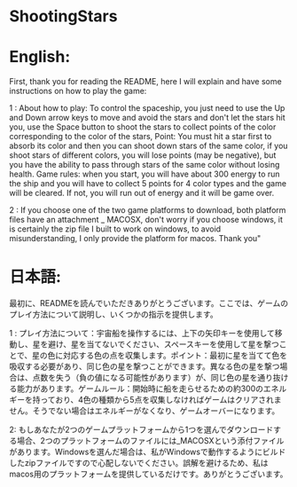 # ShootingStars

# English: 
First, thank you for reading the README, here I will explain and have some instructions on how to play the game: 

1 : About how to play: To control the spaceship, you just need to use the Up and Down arrow keys to move and avoid the stars and don't let the stars hit you, use the Space button to shoot the stars to collect points of the color corresponding to the color of the stars, Point: You must hit a star first to absorb its color and then you can shoot down stars of the same color, if you shoot stars of different colors, you will lose points (may be negative), but you have the ability to pass through stars of the same color without losing health. Game rules: when you start, you will have about 300 energy to run the ship and you will have to collect 5 points for 4 color types and the game will be cleared. If not, you will run out of energy and it will be game over.

2 : If you choose one of the two game platforms to download, both platform files have an attachment _ MACOSX, don't worry if you choose windows, it is certainly the zip file I built to work on windows, to avoid misunderstanding, I only provide the platform for macos. Thank you"

# 日本語: 
最初に、READMEを読んでいただきありがとうございます。ここでは、ゲームのプレイ方法について説明し、いくつかの指示を提供します。

1 : プレイ方法について：宇宙船を操作するには、上下の矢印キーを使用して移動し、星を避け、星を当てないでください、スペースキーを使用して星を撃つことで、星の色に対応する色の点を収集します。ポイント：最初に星を当てて色を吸収する必要があり、同じ色の星を撃つことができます。異なる色の星を撃つ場合は、点数を失う（負の値になる可能性があります）が、同じ色の星を通り抜ける能力があります。ゲームルール：開始時に船を走らせるための約300のエネルギーを持っており、4色の種類から5点を収集しなければゲームはクリアされません。そうでない場合はエネルギーがなくなり、ゲームオーバーになります。

2: もしあなたが2つのゲームプラットフォームから1つを選んでダウンロードする場合、2つのプラットフォームのファイルには_MACOSXという添付ファイルがあります。Windowsを選んだ場合は、私がWindowsで動作するようにビルドしたzipファイルですので心配しないでください。誤解を避けるため、私はmacos用のプラットフォームを提供しているだけです。ありがとうございます。
